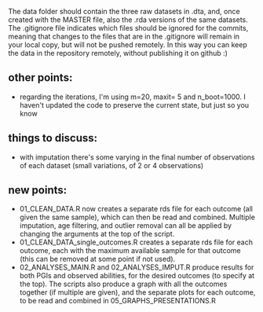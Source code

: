 The data folder should contain the three raw datasets in .dta, and, once created with the MASTER file, also the .rda versions of the same datasets.
The .gitignore file indicates which files should be ignored for the commits, meaning that changes to the files that are in the .gitignore will remain in your local copy, but will not be pushed remotely.
In this way you can keep the data in the repository remotely, without publishing it on github :) 


## other points:
- regarding the iterations, I'm using m=20, maxit= 5 and n_boot=1000. I haven't updated the code to preserve the current state, but just so you know

## things to discuss:
- with imputation there's some varying in the final number of observations of each dataset (small variations, of 2 or 4 observations)

## new points:
- 01_CLEAN_DATA.R now creates a separate rds file for each outcome (all given the same sample), which can then be read and combined. 
  Multiple imputation, age filtering, and outlier removal can all be applied by changing the arguments at the top of the script.
- 01_CLEAN_DATA_single_outcomes.R creates a separate rds file for each outcome, each with the maximum available sample for that outcome (this can be removed at some point if not used).
- 02_ANALYSES_MAIN.R and 02_ANALYSES_IMPUT.R produce results for both PGIs and observed abilities, for the desired outcomes (to specify at the top).
  The scripts also produce a graph with all the outcomes together (if multiple are given), and the separate plots for each outcome, to be read and 
  combined in 05_GRAPHS_PRESENTATIONS.R 

